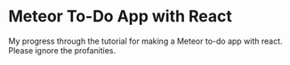 # Meteor To-Do App with React 
My progress through the tutorial for making a Meteor to-do app with react. Please ignore the profanities.
